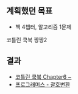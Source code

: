 ## 계획했던 목표
- 책 4챕터, 알고리즘 1문제

코틀린 쿡북 짱짱2 
   
## 결과
- [코틀린 쿡북 Chapter6 ~](zio/stupid_week/2020/07/week1/jjeda/KotlinCookBook2.md)
- [프로그래머스 - 괄호변환](zio/stupid_week/2020/07/week1/jjeda/Parenthesis.kt)